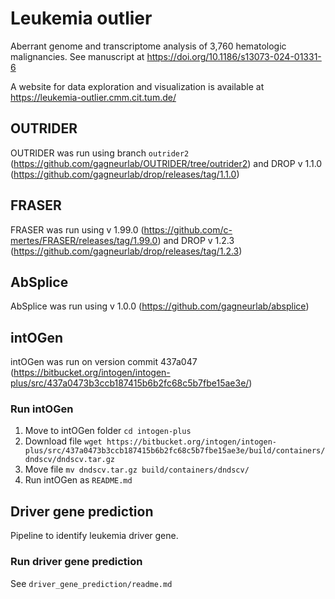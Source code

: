 # Leukemia outlier
Aberrant genome and transcriptome analysis of 3,760 hematologic malignancies.
See manuscript at https://doi.org/10.1186/s13073-024-01331-6


A website for data exploration and visualization is available at https://leukemia-outlier.cmm.cit.tum.de/


## OUTRIDER
OUTRIDER was run using branch `outrider2` (https://github.com/gagneurlab/OUTRIDER/tree/outrider2) and DROP v 1.1.0 (https://github.com/gagneurlab/drop/releases/tag/1.1.0)



## FRASER
FRASER was run using v 1.99.0 (https://github.com/c-mertes/FRASER/releases/tag/1.99.0) and DROP v 1.2.3 (https://github.com/gagneurlab/drop/releases/tag/1.2.3)



## AbSplice
AbSplice was run using v 1.0.0 (https://github.com/gagneurlab/absplice)



## intOGen
intOGen was run on version commit 437a047 (https://bitbucket.org/intogen/intogen-plus/src/437a0473b3ccb187415b6b2fc68c5b7fbe15ae3e/)

### Run intOGen
1. Move to intOGen folder 
`cd intogen-plus`
2. Download file 
`wget https://bitbucket.org/intogen/intogen-plus/src/437a0473b3ccb187415b6b2fc68c5b7fbe15ae3e/build/containers/dndscv/dndscv.tar.gz`
3. Move file 
`mv dndscv.tar.gz build/containers/dndscv/`
4. Run intOGen as `README.md`



## Driver gene prediction
Pipeline to identify leukemia driver gene.

### Run driver gene prediction
See `driver_gene_prediction/readme.md`
